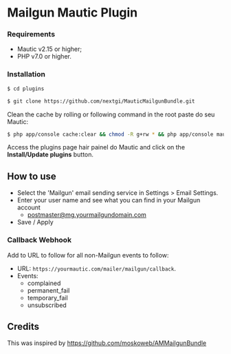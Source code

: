 # Mailgun Mautic Plugin

### Requirements

- Mautic v2.15 or higher;
- PHP v7.0 or higher.

### Installation

```sh
$ cd plugins

$ git clone https://github.com/nextgi/MauticMailgunBundle.git
```

Clean the cache by rolling or following command in the root paste do seu Mautic:

```sh
$ php app/console cache:clear && chmod -R g+rw * && php app/console mautic:assets:generate && php app/console mautic:plugins:reload
```

Access the plugins page hair painel do Mautic and click on the **Install/Update plugins** button.

## How to use

- Select the 'Mailgun' email sending service in Settings > Email Settings.
- Enter your user name and see what you can find in your Mailgun account
    + postmaster@mg.yourmailgundomain.com
- Save / Apply

### Callback Webhook

Add to URL to follow for all non-Mailgun events to follow:
- URL: `https://yourmautic.com/mailer/mailgun/callback`.
- Events:
    + complained
    + permanent_fail
    + temporary_fail
    + unsubscribed

## Credits
This was inspired by https://github.com/moskoweb/AMMailgunBundle
